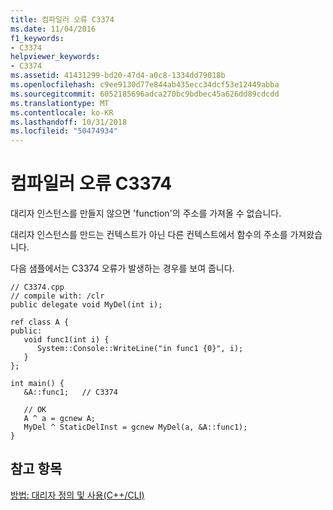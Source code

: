 ```yaml
---
title: 컴파일러 오류 C3374
ms.date: 11/04/2016
f1_keywords:
- C3374
helpviewer_keywords:
- C3374
ms.assetid: 41431299-bd20-47d4-a0c8-1334dd79018b
ms.openlocfilehash: c9ee9130d77e844ab435ecc34dcf53e12449abba
ms.sourcegitcommit: 6052185696adca270bc9bdbec45a626dd89cdcdd
ms.translationtype: MT
ms.contentlocale: ko-KR
ms.lasthandoff: 10/31/2018
ms.locfileid: "50474934"
---
```

# <a name="compiler-error-c3374"></a>컴파일러 오류 C3374

대리자 인스턴스를 만들지 않으면 'function'의 주소를 가져올 수 없습니다.

대리자 인스턴스를 만드는 컨텍스트가 아닌 다른 컨텍스트에서 함수의 주소를 가져왔습니다.

다음 샘플에서는 C3374 오류가 발생하는 경우를 보여 줍니다.

```
// C3374.cpp
// compile with: /clr
public delegate void MyDel(int i);

ref class A {
public:
   void func1(int i) {
      System::Console::WriteLine("in func1 {0}", i);
   }
};

int main() {
   &A::func1;   // C3374

   // OK
   A ^ a = gcnew A;
   MyDel ^ StaticDelInst = gcnew MyDel(a, &A::func1);
}
```

## <a name="see-also"></a>참고 항목

[방법: 대리자 정의 및 사용(C++/CLI)](../../dotnet/how-to-define-and-use-delegates-cpp-cli.md)